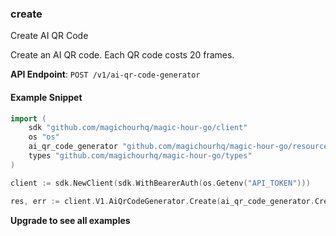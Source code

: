 
### create <a name="create"></a>
Create AI QR Code

Create an AI QR code. Each QR code costs 20 frames.

**API Endpoint**: `POST /v1/ai-qr-code-generator`

#### Example Snippet

```go
import (
	sdk "github.com/magichourhq/magic-hour-go/client"
	os "os"
	ai_qr_code_generator "github.com/magichourhq/magic-hour-go/resources/v1/ai_qr_code_generator"
	types "github.com/magichourhq/magic-hour-go/types"
)

client := sdk.NewClient(sdk.WithBearerAuth(os.Getenv("API_TOKEN")))

res, err := client.V1.AiQrCodeGenerator.Create(ai_qr_code_generator.CreateRequest { Content: "https://magichour.ai", Style: types.PostV1AiQrCodeGeneratorBodyStyle { ArtStyle: "Watercolor" } })
```

**Upgrade to see all examples**
